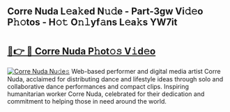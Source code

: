 ## Corre Nuda L𝚎a𝚔ed N𝚞𝚍e - Part-3gw Vi𝚍𝚎o P𝚑𝚘tos - H𝚘𝚝 O𝚗𝚕yf𝚊ns L𝚎a𝚔s YW7it

# <h2><a href="http://kf4gkn.oniu.top/?m=Corre+Nuda">🔗👉 🔴 Corre Nuda P𝚑ot𝚘𝚜 V𝚒d𝚎o</a></h2>

[![Corre Nuda Nu𝚍e𝚜](https://i.imgur.com/0qMVB7G.gif)](http://kf4gkn.oniu.top/?m=Corre+Nuda)
Web-based performer and digital media artist Corre Nuda, acclaimed for distributing dance and lifestyle ideas through solo and collaborative dance performances and compact clips. Inspiring humanitarian worker Corre Nuda, celebrated for their dedication and commitment to helping those in need around the world.  
